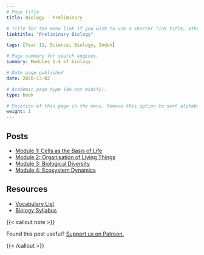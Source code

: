 ```yaml
---
# Page title
title: Biology - Preliminary

# Title for the menu link if you wish to use a shorter link title, otherwise remove this option.
linktitle: "Preliminary Biology"

tags: [Year 11, Science, Biology, Index]

# Page summary for search engines.
summary: Modules 1-4 of biology

# Date page published
date: 2020-13-02

# Academic page type (do not modify).
type: book

# Position of this page in the menu. Remove this option to sort alphabetically.
weight: 1
---
```


## Posts

- [Module 1: Cells as the Basis of Life](module-1/)
- [Module 2: Organisation of Living Things](module-2/)
- [Module 3: Biological Diversity](module-3/)
- [Module 4: Ecosystem Dynamics](module-4/)

## Resources

- [Vocabulary List](resource-vocab-list/)
- [Biology Syllabus](/nesa/657d2611-c201-49ce-a18e-ef0f786a5de0/biology-stage-6-syllabus-2017.pdf?MOD=AJPERES&CVID=)

{{< callout note >}}

Found this post useful? [Support us on Patreon.](https://patreon.com/hscone/)

{{< /callout >}}

